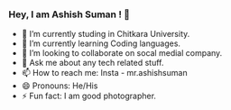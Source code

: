 ### Hey, I am Ashish Suman ! 👋


- 🔭 I’m currently studing in Chitkara University.
- 🌱 I’m currently learning Coding languages.
- 👯 I’m looking to collaborate on socal medial company. 
- 💬 Ask me about any tech related stuff.
- 📫 How to reach me: Insta - mr.ashishsuman
- 😄 Pronouns: He/His
- ⚡ Fun fact: I am good photographer.
 
